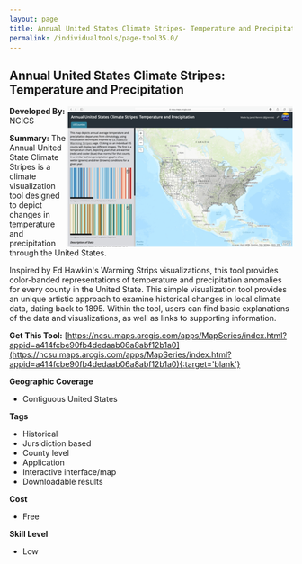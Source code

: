 ```yaml
---
layout: page
title: Annual United States Climate Stripes- Temperature and Precipitation
permalink: /individualtools/page-tool35.0/
---
```

## Annual United States Climate Stripes: Temperature and Precipitation

<img src="/images/scaled_250_400/TOOLID_35.0_ScreenCapture-1.png" style="max-height:250px;max-width:400;" align="right"/>

**Developed By:** NCICS

**Summary:** The Annual United State Climate Stripes is a climate visualization tool designed to depict changes in temperature and precipitation through the United States. 

Inspired by Ed Hawkin's Warming Strips visualizations, this tool provides color-banded representations of temperature and precipitation anomalies for every county in the United State. This simple visualization tool provides an unique artistic approach to examine historical changes in local climate data, dating back to 1895. Within the tool, users can find basic explanations of the data and visualizations, as well as links to supporting information.

**Get This Tool:** [https://ncsu.maps.arcgis.com/apps/MapSeries/index.html?appid=a414fcbe90fb4dedaab06a8abf12b1a0](https://ncsu.maps.arcgis.com/apps/MapSeries/index.html?appid=a414fcbe90fb4dedaab06a8abf12b1a0){:target='blank'}

**Geographic Coverage**

* Contiguous United States

**Tags**

*  Historical 
*  Jursidiction based
*  County level
*  Application
*  Interactive interface/map
*  Downloadable results

**Cost**

* Free

**Skill Level**

* Low
